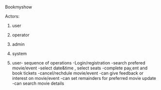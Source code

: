 Bookmyshow

Actors:

1. user
2. operator
3. admin
4. system


1. user- sequence of operations
    -Login/registration
    -search prefered movie/event 
    -select date&time , select seats
    -complete pay,ent and book tickets
    -cancel/rechdule movie/event
    -can give feedback or interest on movie/event
    -can set remainders for preferred movie update
    -can search movie details 